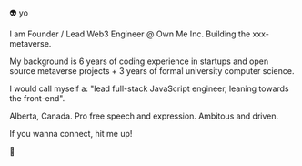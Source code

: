 👽 yo

I am Founder / Lead Web3 Engineer @ Own Me Inc. Building the xxx-metaverse.

My background is 6 years of coding experience in startups and open source metaverse projects + 3 years of formal university computer science.

I would call myself a: "lead full-stack JavaScript engineer, leaning towards the front-end".

Alberta, Canada. Pro free speech and expression. Ambitous and driven.
 
If you wanna connect, hit me up!

👋
